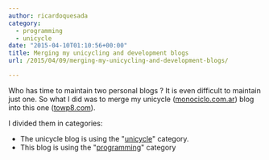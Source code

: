 ```yaml
---
author: ricardoquesada
category:
  - programming
  - unicycle
date: "2015-04-10T01:10:56+00:00"
title: Merging my unicycling and development blogs
url: /2015/04/09/merging-my-unicycling-and-development-blogs/

---
```

Who has time to maintain two personal blogs ? It is even difficult to maintain just one. So what I did was to merge my unicycle ([monociclo.com.ar](http://www.moniclco.com.ar)) blog into this one ([towp8.com](http://towp8.com)).

I divided them in categories:

- The unicycle blog is using the "[unicycle](/category/unicycle/)" category.
- This blog is using the "[programming](/category/programming/)" category
